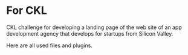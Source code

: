 # For CKL

CKL challenge for developing a landing page of the web site of an app development agency that develops for startups from Silicon Valley.

Here are all used files and plugins.
